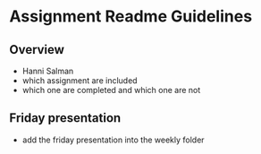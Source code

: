 # Assignment Readme Guidelines

## Overview

- Hanni Salman
- which assignment are included
- which one are completed and which one are not

## Friday presentation
- add the friday presentation into the weekly folder

